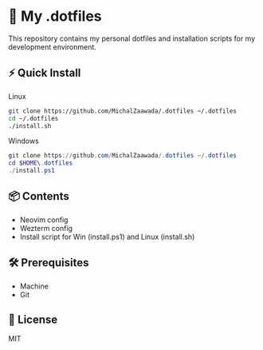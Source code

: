 # 🚀 My .dotfiles

This repository contains my personal dotfiles and installation scripts for my development environment.

## ⚡️ Quick Install

Linux

```bash
git clone https://github.com/MichalZaawada/.dotfiles ~/.dotfiles
cd ~/.dotfiles
./install.sh
```

Windows

```powershell
git clone https://github.com/MichalZaawada/.dotfiles ~/.dotfiles
cd $HOME\.dotfiles
./install.ps1
```

## 📦 Contents

- Neovim config
- Wezterm config
- Install script for Win (install.ps1) and Linux (install.sh)

## 🛠 Prerequisites

- Machine 
- Git

## 📜 License

MIT


